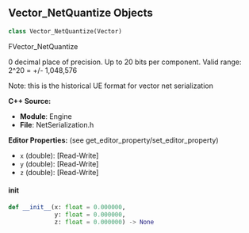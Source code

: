## Vector_NetQuantize Objects

```python
class Vector_NetQuantize(Vector)
```

FVector_NetQuantize

0 decimal place of precision.
Up to 20 bits per component.
Valid range: 2^20 = +/- 1,048,576

Note: this is the historical UE format for vector net serialization

**C++ Source:**

- **Module**: Engine
- **File**: NetSerialization.h

**Editor Properties:** (see get_editor_property/set_editor_property)

- ``x`` (double):  [Read-Write]
- ``y`` (double):  [Read-Write]
- ``z`` (double):  [Read-Write]

<a id="unreal.Vector_NetQuantize.__init__"></a>

#### __init__

```python
def __init__(x: float = 0.000000,
             y: float = 0.000000,
             z: float = 0.000000) -> None
```

<a id="unreal.Vector_NetQuantizeNormal"></a>